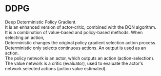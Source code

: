 # DDPG
Deep Deterministic Policy Gradient. \
It is an enhanced version of actor-critic, combined with the DQN algorithm. It is a combination of value-based and policy-based methods. When selecting an action, \
Deterministic changes the original policy gradient selection action process. Deterministic only selects continuous actions. An output is used as an action. \
The policy network is an actor, which outputs an action (action-selection). The value network is a critic (evaluator), used to evaluate the actor's network selected actions (action value estimated).
